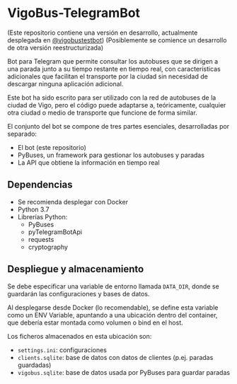 # VigoBus-TelegramBot

(Este repositorio contiene una versión en desarrollo, actualmente desplegada en [@vigobustestbot](https://t.me/vigobustestbot))
(Posiblemente se comience un desarrollo de otra versión reestructurizada)

Bot para Telegram que permite consultar los autobuses que se dirigen a una parada junto a su tiempo restante en tiempo real, con características adicionales que facilitan el transporte por la ciudad sin necesidad de descargar ninguna aplicación adicional.

Este bot ha sido escrito para ser utilizado con la red de autobuses de la ciudad de Vigo, pero el código puede adaptarse a, teóricamente, cualquier otra ciudad o medio de transporte que funcione de forma similar.

El conjunto del bot se compone de tres partes esenciales, desarrolladas por separado:
- El bot (este repositorio)
- PyBuses, un framework para gestionar los autobuses y paradas
- La API que obtiene la información en tiempo real

## Dependencias

- Se recomienda desplegar con Docker
- Python 3.7
- Librerías Python:
    - PyBuses
    - pyTelegramBotApi
    - requests
    - cryptography

## Despliegue y almacenamiento

Se debe especificar una variable de entorno llamada `DATA_DIR`, donde se guardarán las configuraciones y bases de datos.

Al desplegarse desde Docker (lo recomendable), se define esta variable como un ENV Variable, apuntando a una ubicación dentro del container, que debería estar montada como volumen o bind en el host.

Los ficheros almacenados en esta ubicación son:

- `settings.ini`: configuraciones
- `clients.sqlite`: base de datos con datos de clientes (p.ej. paradas guardadas)
- `vigobus.sqlite`: base de datos usada por PyBuses para guardar paradas
